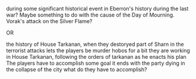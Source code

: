 during some significant historical event in Eberron's history
during the last war? Maybe something to do with the cause of the Day of Mourning. Vorak's attack on the Silver Flame?

OR

the history of House Tarkanan, when they destoryed part of Sharn in the terrorist attacks
lets the players be murder hobos for a bit
they are working in House Tarkanan, following the orders of tarkanan as he enacts his plan
The players have to accomplish some goal
it ends with the party dying in the collapse of the city
what do they have to accomplish?